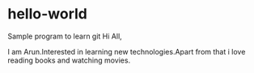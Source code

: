 # hello-world
Sample program to learn git
Hi All, 

I am Arun.Interested in learning new technologies.Apart from that i love reading books and watching movies.
